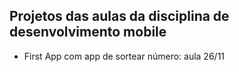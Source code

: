 ## Projetos das aulas da disciplina de desenvolvimento mobile
- First App com app de sortear número: aula 26/11 
